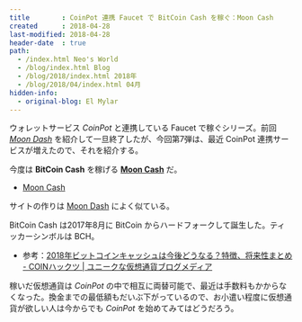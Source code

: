 ```yaml
---
title        : CoinPot 連携 Faucet で BitCoin Cash を稼ぐ：Moon Cash
created      : 2018-04-28
last-modified: 2018-04-28
header-date  : true
path:
  - /index.html Neo's World
  - /blog/index.html Blog
  - /blog/2018/index.html 2018年
  - /blog/2018/04/index.html 04月
hidden-info:
  - original-blog: El Mylar
---
```


ウォレットサービス _CoinPot_ と連携している Faucet で稼ぐシリーズ。前回 _[Moon Dash](http://moondash.co.in/?ref=CBF4DA6E3BDC)_ を紹介して一旦終了したが、今回第7弾は、最近 CoinPot 連携サービスが増えたので、それを紹介する。

今度は __BitCoin Cash__ を稼げる __[Moon Cash](http://moonbitcoin.cash/?ref=BF4702B9C6E4)__ だ。

- [Moon Cash](http://moonbitcoin.cash/?ref=BF4702B9C6E4)

サイトの作りは [Moon Dash](http://moondash.co.in/?ref=CBF4DA6E3BDC) によく似ている。

BitCoin Cash は2017年8月に BitCoin からハードフォークして誕生した。ティッカーシンボルは BCH。

- 参考：[2018年ビットコインキャッシュは今後どうなる？特徴、将来性まとめ - COINハックツ | ユニークな仮想通貨ブログメディア](http://www.kk3marketer.com/entry/bitcoincash_future)

稼いだ仮想通貨は _CoinPot_ の中で相互に両替可能で、最近は手数料もかからなくなった。換金までの最低額もだいぶ下がっているので、お小遣い程度に仮想通貨が欲しい人は今からでも _CoinPot_ を始めてみてはどうだろう。
